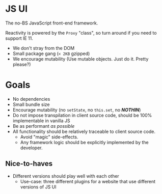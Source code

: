 # JS UI

The no-BS JavaScript front-end framework.

Reactivity is powered by the `Proxy` "class", so turn around if you need to support IE 11. 

- We don't stray from the DOM
- Small package gang (`< 2KB` gzipped)
- We encourage mutability (Use mutable objects. Just do it. Pretty please?)

# Goals

- No dependencies
- Small bundle size
- Encourage mutability (no `setState`, no `this.set`, no _**NOTHIN**_)
- Do not impose transpilation in client source code, should be 100% implementable in vanilla JS
- Be as performant _as possible_
- All functionality should be relatively traceable to client source code.
  - Avoid "magic" side-effects.
  - Any framework logic should be explicitly implemented by the developer.

## Nice-to-haves

- Different versions should play well with each other
  - Use-case: three different plugins for a website that use different versions of JS UI
